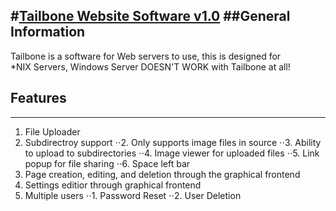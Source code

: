 #[Tailbone Website Software v1.0](https://tailbone.gardenwolf.com/ "Tailbone's Official Website")
##General Information
---
Tailbone is a software for Web servers to use, this is designed for  
\*NIX Servers, Windows Server DOESN'T WORK with Tailbone at all!


## Features
---
1. File Uploader
  1. Subdirectroy support
⋅⋅2. Only supports image files in source
⋅⋅3. Ability to upload to subdirectories
⋅⋅4. Image viewer for uploaded files
⋅⋅5. Link popup for file sharing
⋅⋅6. Space left bar
2. Page creation, editing, and deletion through the graphical frontend
3. Settings editior through graphical frontend
4. Multiple users
⋅⋅1. Password Reset
⋅⋅2. User Deletion
